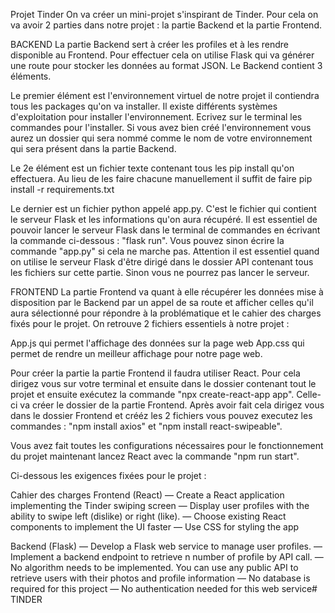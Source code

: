 Projet Tinder
On va créer un mini-projet s'inspirant de Tinder. Pour cela on va avoir 2 parties dans notre projet : la partie Backend et la partie Frontend.

BACKEND
La partie Backend sert à créer les profiles et à les rendre disponible au Frontend. Pour effectuer cela on utilise Flask qui va générer une route pour stocker les données au format JSON. Le Backend contient 3 éléments.

Le premier élément est l'environnement virtuel de notre projet il contiendra tous les packages qu'on va installer. Il existe différents systèmes d'exploitation pour installer l'environnement. Ecrivez sur le terminal les commandes pour l'installer. Si vous avez bien créé l'environnement vous aurez un dossier qui sera nommé comme le nom de votre environnement qui sera présent dans la partie Backend.

Le 2e élément est un fichier texte contenant tous les pip install qu'on effectuera. Au lieu de les faire chacune manuellement il suffit de faire pip install -r requirements.txt

Le dernier est un fichier python appelé app.py. C'est le fichier qui contient le serveur Flask et les informations qu'on aura récupéré. Il est essentiel de pouvoir lancer le serveur Flask dans le terminal de commandes en écrivant la commande ci-dessous : "flask run". Vous pouvez sinon écrire la commande "app.py" si cela ne marche pas. Attention il est essentiel quand on utilise le serveur Flask d'être dirigé dans le dossier API contenant tous les fichiers sur cette partie. Sinon vous ne pourrez pas lancer le serveur.

FRONTEND
La partie Frontend va quant à elle récupérer les données mise à disposition par le Backend par un appel de sa route et afficher celles qu'il aura sélectionné pour répondre à la problématique et le cahier des charges fixés pour le projet. On retrouve 2 fichiers essentiels à notre projet :

App.js qui permet l'affichage des données sur la page web App.css qui permet de rendre un meilleur affichage pour notre page web.

Pour créer la partie la partie Frontend il faudra utiliser React. Pour cela dirigez vous sur votre terminal et ensuite dans le dossier contenant tout le projet et ensuite exécutez la commande "npx create-react-app app". Celle-ci va créer le dossier de la partie Frontend. Après avoir fait cela dirigez vous dans le dossier Frontend et crééz les 2 fichiers vous pouvez executez les commandes : "npm install axios" et "npm install react-swipeable".

Vous avez fait toutes les configurations nécessaires pour le fonctionnement du projet maintenant lancez React avec la commande "npm run start".

Ci-dessous les exigences fixées pour le projet :

Cahier des charges
Frontend (React) — Create a React application implementing the Tinder swiping screen — Display user profiles with the ability to swipe left (dislike) or right (like). — Choose existing React components to implement the UI faster — Use CSS for styling the app

Backend (Flask) — Develop a Flask web service to manage user profiles. — Implement a backend endpoint to retrieve n number of profile by API call. — No algorithm needs to be implemented. You can use any public API to retrieve users with their photos and profile information — No database is required for this project — No authentication needed for this web service# TINDER
